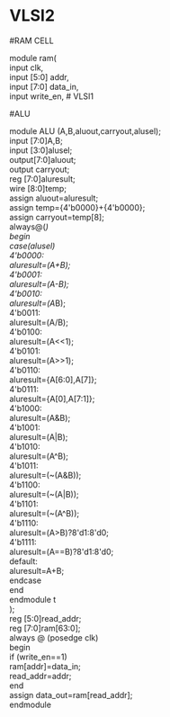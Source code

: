 # VLSI2

#RAM CELL

module ram(  
input clk,  
input [5:0] addr,  
input [7:0] data_in,  
input write_en,  # VLSI1

#ALU

module ALU (A,B,aluout,carryout,alusel);  
input [7:0]A,B;  
input [3:0]alusel;  
output[7:0]aluout;  
output carryout;  
reg [7:0]aluresult;  
wire [8:0]temp;  
assign aluout=aluresult;  
assign temp={4'b0000}+{4'b0000};  
assign carryout=temp[8];  
always@(*)  
begin  
case(alusel)  
4'b0000:  
aluresult=(A+B);  
4'b0001:  
aluresult=(A-B);  
4'b0010:  
aluresult=(A*B);  
4'b0011:  
aluresult=(A/B);  
4'b0100:  
aluresult=(A<<1);  
4'b0101:  
aluresult=(A>>1);  
4'b0110:  
aluresult={A[6:0],A[7]};  
4'b0111:  
aluresult={A[0],A[7:1]};  
4'b1000:  
aluresult=(A&B);  
4'b1001:  
aluresult=(A|B);  
4'b1010:  
aluresult=(A^B);  
4'b1011:  
aluresult=(~(A&B));  
4'b1100:  
aluresult=(~(A|B));  
4'b1101:  
aluresult=(~(A^B));  
4'b1110:  
aluresult=(A>B)?8'd1:8'd0;  
4'b1111:  
aluresult=(A==B)?8'd1:8'd0;  
default:  
aluresult=A+B;  
endcase  
end  
endmodule
t  
);  
reg [5:0]read_addr;  
reg [7:0]ram[63:0];  
always @ (posedge clk)  
begin  
if (write_en==1)  
ram[addr]=data_in;  
read_addr=addr;  
end  
assign data_out=ram[read_addr];  
endmodule

